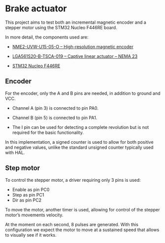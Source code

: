 # Brake actuator

This project aims to test both an incremental magnetic encoder and a stepper motor using the STM32 Nucleo F446RE board.

In more detail, the components used are:

- [NME2-UVW-U15-05-O –  High-resolution magnetic encoder](https://www.nanotec.com/us/en/products/8482-nme2-uvw-u15-05-o)

- [LGA561S20-B-TSCA-019 –  Captive linear actuator – NEMA 23](https://www.nanotec.com/us/en/products/8546-lga561s20-b-tsca-019)

- [STM32 Nucleo F446RE](https://www.st.com/en/evaluation-tools/nucleo-f446re.html)

## Encoder
For the encoder, only the A and B pins are needed, in addition to ground and VCC.

- Channel A (pin 3) is connected to pin PA0.

- Channel B (pin 5) is connected to pin PA1.

- The I pin can be used for detecting a complete revolution but is not required for the basic functionality.

In this implementation, a signed counter is used to allow for both positive and negative values, unlike the standard unsigned counter typically used with HAL.

## Step motor
To control the stepper motor, a driver requiring only 3 pins is used:
- Enable as pin PC0
- Step as pin PC1
- Dir as pin PC2

To move the motor, another timer is used, allowing for control of the stepper motor’s movements velocity.

At the moment on each second, 8 pulses are generated. With this configuration we expect the motor to move at a sustained speed that allows to visually see if it works.